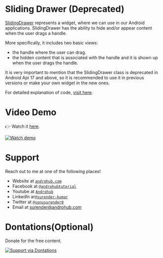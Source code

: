 # Sliding Drawer (Deprecated)
[SlidingDrawer](http://developer.android.com/reference/android/widget/SlidingDrawer.html) represents a widget, where we can use in our Android applications. SlidingDrawer has the ability to hide and/or appear content when the user drags a handle. 

More specifically, it includes two basic views:
- the handle where the user can drag.
- the hidden content that is associated with the handle and it is shown up when the user drags the handle.

It is very important to mention that the SlidingDrawer class is deprecated in Android Api 17 and above, so it is recommended to use it in previous versions or make your own widget in the new ones.

For detailed explanation of code, [visit here](http://www.androhub.com/android-slidingdrawer/).

# Video Demo
👉 Watch it <a href="https://youtu.be/4lWTQwPLcxo">here</a>.
<br>

[![Watch demo](http://i3.ytimg.com/vi/4lWTQwPLcxo/hqdefault.jpg)](https://youtu.be/4lWTQwPLcxo)

# Support
Reach out to me at one of the following places!

- Website at <a href="http://www.androhub.com/" target="_blank">`androhub.com`</a>
- Facebook at <a href="https://www.facebook.com/androhubtutorial/" target="_blank">`@androhubtutorial`</a>
- Youtube at <a href="https://www.youtube.com/channel/UCHJh3E9mtRzbM3WVVl9glJg" target="_blank">`Androhub`</a>
- LinkedIn ar<a href="https://www.linkedin.com/in/surender-kumar-681472a8?originalSubdomain=in" target="_blank">`@surender-kumar`</a>
- Twitter at <a href="https://twitter.com/sonusurender0/" target="_blank">`@sonusurender0`</a>
- Email at surender@androhub.com

# Dontations(Optional)
Donate for the free content.
<br>

[![Support via Dontations](https://www.paypalobjects.com/en_GB/i/btn/btn_donateCC_LG.gif)](https://www.paypal.com/cgi-bin/webscr?cmd=_donations&business=sonu.surendra0%40gmail.com&currency_code=USD&source=url)
